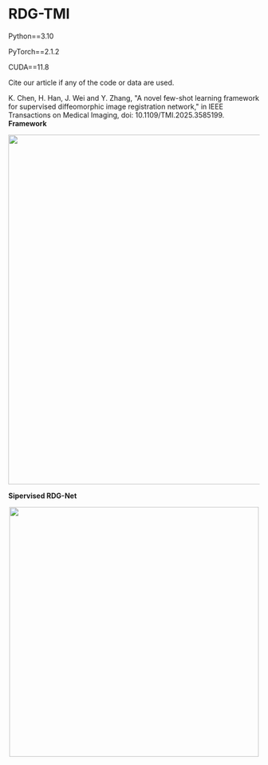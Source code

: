 # RDG-TMI
Python==3.10

PyTorch==2.1.2

CUDA==11.8

Cite our article if any of the code or data are used.

K. Chen, H. Han, J. Wei and Y. Zhang, "A novel few-shot learning framework for supervised diffeomorphic image registration network," in IEEE Transactions on Medical Imaging, doi: 10.1109/TMI.2025.3585199. 
__Framework__

<div align="center">
  <img src="https://github.com/user-attachments/assets/e6998821-c586-4e62-b0cb-54e0cfc4abba" width="700" />
</div>

__Sipervised RDG-Net__

<div align="center">
  <img src="https://github.com/user-attachments/assets/86693155-a8d8-4d86-bcba-4034eb88da81" width="500" />
</div>

